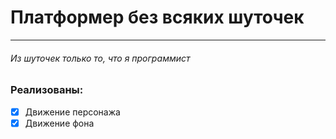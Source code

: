 # Платформер без всяких шуточек
***
###### Из шуточек только то, что я программист
### Реализованы:
- [x] Движение персонажа
- [x] Движение фона 